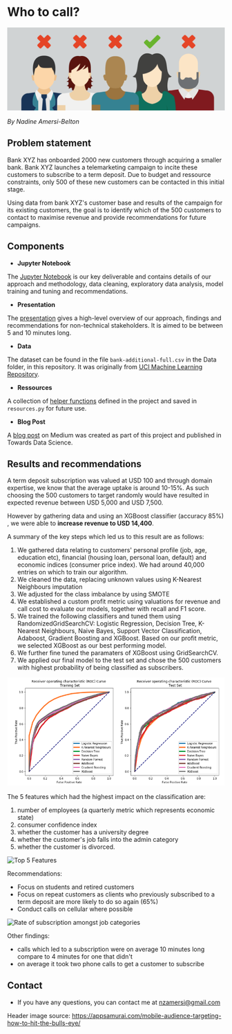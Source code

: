 # Who to call?

<img src="/Images/audience-targeting.png" alt="Audience Targeting" >

*By Nadine Amersi-Belton*

## Problem statement

Bank XYZ has onboarded 2000 new customers through acquiring a smaller bank. Bank XYZ launches a telemarketing campaign to incite these customers to subscribe to a term deposit. Due to budget and ressource constraints, only 500 of these new customers can be contacted in this initial stage.

Using data from bank XYZ's customer base and results of the campaign for its existing customers, the goal is to identify which of the 500 customers to contact to maximise revenue and provide recommendations for future campaigns.

## Components

* **Jupyter Notebook**

The [Jupyter Notebook](https://nbviewer.jupyter.org/github/nadinezab/bank-marketing/blob/master/bank-marketing.ipynb) is our key deliverable and contains details of our approach and methodology, data cleaning, exploratory data analysis, model training and tuning and recommendations.

* **Presentation**

The [presentation](https://github.com/nadinezab/bank-marketing/blob/master/presentation.pdf) gives a high-level overview of our approach, findings and recommendations for non-technical stakeholders. It is aimed to be between 5 and 10 minutes long.

* **Data**

The dataset can be found in the file `bank-additional-full.csv` in the Data folder, in this repository. It was originally from [UCI Machine Learning Repository](https://archive.ics.uci.edu/ml/datasets/Bank+Marketing). 

* **Ressources**

A collection of [helper functions](https://github.com/nadinezab/bank-marketing/blob/master/resources.py) defined in the project and saved in `resources.py` for future use.

* **Blog Post**

A [blog post](https://towardsdatascience.com/who-to-call-a-classification-project-with-a-twist-e2577482d176?source=friends_link&sk=b7d2d3e48c422aeddc6b5c4796866a4a) on Medium was created as part of this project and published in Towards Data Science.

## Results and recommendations

A term deposit subscription was valued at USD 100 and through domain expertise, we know that the average uptake is around 10-15%. As such choosing the 500 customers to target randomly would have resulted in expected revenue between USD 5,000 and USD 7,500.

However by gathering data and using an XGBoost classifier (accuracy 85%) , we were able to **increase revenue to USD 14,400**.

A summary of the key steps which led us to this result are as follows:

1. We gathered data relating to customers' personal profile (job, age, education etc), financial (housing loan, personal loan, default) and economic indices (consumer price index). We had around 40,000 entries on which to train our algorithm.
2. We cleaned the data, replacing unknown values using K-Nearest Neighbours imputation
3. We adjusted for the class imbalance by using SMOTE
4. We established a custom profit metric using valuations for revenue and call cost to evaluate our models, together with recall and F1 score.
5. We trained the following classifiers and tuned them using RandomizedGridSearchCV: Logistic Regression, Decision Tree, K-Nearest Neighbours, Naive Bayes, Support Vector Classification, Adaboost, Gradient Boosting and XGBoost. Based on our profit metric, we selected XGBoost as our best performing model.
6. We further fine tuned the paramaters of XGBoost using GridSearchCV.
7. We applied our final model to the test set and chose the 500 customers with highest probability of being classified as subscribers.

<img src="/Images/ROC.png" alt="Train and Test ROC curves" >

The 5 features which had the highest impact on the classification are:
1. number of employees (a quarterly metric which represents economic state)
2. consumer confidence index
3. whether the customer has a university degree
4. whether the customer's job falls into the admin category
5. whether the customer is divorced.

<img src="/Images/feature_importance.png" alt="Top 5 Features" width = "500" >

Recommendations:
* Focus on students and retired customers
* Focus on repeat customers as clients who previously subscribed to a term deposit are more likely to do so again (65%)
* Conduct calls on cellular where possible

<img src="/Images/job.png" alt="Rate of subscription amongst job categories" width = "500">

Other findings:
* calls which led to a subscription were on average 10 minutes long compare to 4 minutes for one that didn't
* on average it took two phone calls to get a customer to subscribe

## Contact

* If you have any questions, you can contact me at nzamersi@gmail.com

Header image source: https://appsamurai.com/mobile-audience-targeting-how-to-hit-the-bulls-eye/